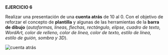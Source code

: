 **EJERCICIO 6**

Realizar una presentación de una  **cuenta atrás**  de 10 al 0. Con el objetivo de reforzar el concepto de  **plantilla** y algunas de las herramientas de la  **barra de dibujo**  (_autoformas, lineas, flechas, rectángulo, elipse, cuadro de texto, WordArt, color de relleno, color de linea, color de texto, estilo de linea, estilo de guión, sombra y 3D_).

![cuenta atrás](https://www.opcionweb.com/datopcnweb/uploads/2007/02/cuenta_atras.gif)
<!--stackedit_data:
eyJoaXN0b3J5IjpbLTE4NDcxNTM1NDQsLTEwNTEzMzExMSw1NT
U3Mjg4MzgsMzM2NDU2NjQwXX0=
-->